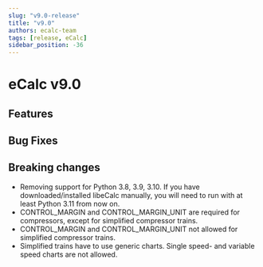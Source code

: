 ```yaml
---
slug: "v9.0-release"
title: "v9.0"
authors: ecalc-team
tags: [release, eCalc]
sidebar_position: -36
---
```


# eCalc v9.0

## Features

## Bug Fixes

## Breaking changes

* Removing support for Python 3.8, 3.9, 3.10. If you have downloaded/installed libeCalc manually, you will need to
run with at least Python 3.11 from now on.
* CONTROL_MARGIN and CONTROL_MARGIN_UNIT are required for compressors, except for simplified compressor trains.
* CONTROL_MARGIN and CONTROL_MARGIN_UNIT not allowed for simplified compressor trains.
* Simplified trains have to use generic charts. Single speed- and variable speed charts are not allowed.